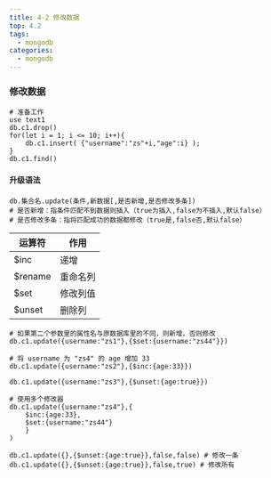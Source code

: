 ```yaml
---
title: 4-2 修改数据
top: 4.2
tags:
  - mongodb
categories:
  - mongodb
---
```


### 修改数据

```shell
# 准备工作
use text1
db.c1.drop()
for(let i = 1; i <= 10; i++){
	db.c1.insert( {"username":"zs"+i,"age":i} );
}
db.c1.find()
```

#### 升级语法

```shell
db.集合名.update(条件,新数据[,是否新增,是否修改多条])
# 是否新增：指条件匹配不到数据则插入（true为插入,false为不插入,默认false）
# 是否修改多条：指将匹配成功的数据都修改（true是,false否,默认false）
```

| 运算符  | 作用     |
| ------- | -------- |
| $inc    | 递增     |
| $rename | 重命名列 |
| $set    | 修改列值 |
| $unset  | 删除列   |

```shell
# 如果第二个参数里的属性名与原数据库里的不同，则新增，否则修改
db.c1.update({username:"zs1"},{$set:{username:"zs44"}})
```

```shell
# 将 username 为 "zs4" 的 age 增加 33
db.c1.update({username:"zs2"},{$inc:{age:33}})
```

```shell
db.c1.update({username:"zs3"},{$unset:{age:true}})
```

```shell
# 使用多个修改器
db.c1.update({username:"zs4"},{
	$inc:{age:33},
	$set:{username:"zs44"}
	}
)
```

```shell
db.c1.update({},{$unset:{age:true}},false,false) # 修改一条
db.c1.update({},{$unset:{age:true}},false,true) # 修改所有
```

